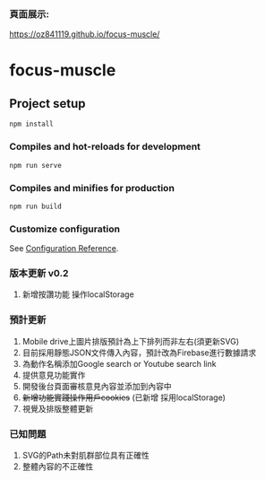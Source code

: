 ### 頁面展示: 
<https://oz841119.github.io/focus-muscle/>



# focus-muscle

## Project setup
```
npm install
```

### Compiles and hot-reloads for development
```
npm run serve
```

### Compiles and minifies for production
```
npm run build
```

### Customize configuration
See [Configuration Reference](https://cli.vuejs.org/config/).


### 版本更新 v0.2
1. 新增按讚功能 操作localStorage

### 預計更新
1. Mobile drive上圖片排版預計為上下排列而非左右(須更新SVG)
2. 目前採用靜態JSON文件傳入內容，預計改為Firebase進行數據請求
3. 為動作名稱添加Google search or Youtube search link
4. 提供意見功能實作
5. 開發後台頁面審核意見內容並添加到內容中
6. ~~新增功能實踐操作用戶cookies~~ (已新增 採用localStorage)
7. 視覺及排版整體更新

### 已知問題
1. SVG的Path未對肌群部位具有正確性
2. 整體內容的不正確性
